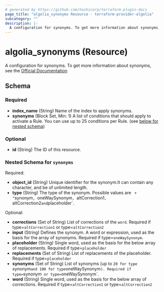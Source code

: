 ```yaml
---
# generated by https://github.com/hashicorp/terraform-plugin-docs
page_title: "algolia_synonyms Resource - terraform-provider-algolia"
subcategory: ""
description: |-
  A configuration for synonyms. To get more information about synonyms, see the Official Documentation https://www.algolia.com/doc/guides/managing-results/optimize-search-results/adding-synonyms/
---
```


# algolia_synonyms (Resource)

A configuration for synonyms. To get more information about synonyms, see the [Official Documentation](https://www.algolia.com/doc/guides/managing-results/optimize-search-results/adding-synonyms/)



<!-- schema generated by tfplugindocs -->
## Schema

### Required

- **index_name** (String) Name of the index to apply synonyms.
- **synonyms** (Block Set, Min: 1) A list of conditions that should apply to activate a Rule. You can use up to 25 conditions per Rule. (see [below for nested schema](#nestedblock--synonyms))

### Optional

- **id** (String) The ID of this resource.

<a id="nestedblock--synonyms"></a>
### Nested Schema for `synonyms`

Required:

- **object_id** (String) Unique identifier for the synonym.It can contain any character, and be of unlimited length.
- **type** (String) The type of the synonym. Possible values are ` + "`synonym`, `oneWaySynonym`, `altCorrection1`, `altCorrection2` and `placeholder`.

Optional:

- **corrections** (Set of String) List of corrections of the `word`. Required if type=`altCorrection1` or type=`altCorrection2`
- **input** (String) Defines the synonym. A word or expression, used as the basis for the array of synonyms. Required if type=`oneWaySynonym`.
- **placeholder** (String) Single word, used as the basis for the below array of replacements.  Required if type=`placeholder`
- **replacements** (Set of String) List of replacements of the placeholder. Required if type=`placeholder`
- **synonyms** (Set of String) List of synonyms (up to `20 for type `synonym` and 100 for type `oneWaySynonym`). Required if type=`synonym` or type=`oneWaySynonym`.
- **word** (String) Single word, used as the basis for the below array of corrections. Required if type=`altCorrection1` or type=`altCorrection2`


